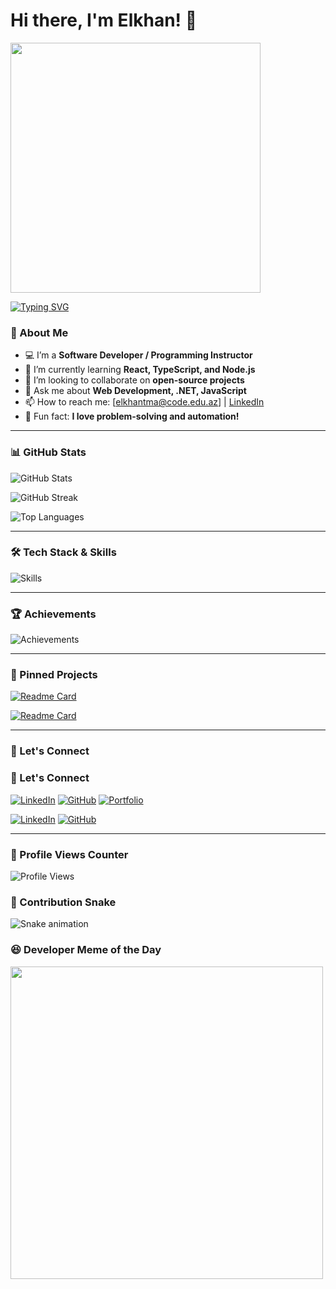 # Hi there, I'm Elkhan! 👋
<img src="https://media.giphy.com/media/xT9IgzoKnwFNmISR8I/giphy.gif" width="400">

[![Typing SVG](https://readme-typing-svg.herokuapp.com?font=Fira+Code&size=22&pause=1000&color=00F79D&width=450&lines=Software+Developer;Programming+Instructor;Tech+Enthusiast)](https://git.io/typing-svg)

### 🚀 About Me
- 💻 I’m a **Software Developer / Programming Instructor**
- 🌱 I’m currently learning **React, TypeScript, and Node.js**
- 🤝 I’m looking to collaborate on **open-source projects**
- 💬 Ask me about **Web Development, .NET, JavaScript**
- 📫 How to reach me: [elkhantma@code.edu.az] | [LinkedIn](https://linkedin.com/in/elkhan199725)
- 🎯 Fun fact: **I love problem-solving and automation!**

---

### 📊 GitHub Stats

![GitHub Stats](https://github-readme-stats.vercel.app/api?username=elkhan199725&show_icons=true&theme=radical)

![GitHub Streak](https://github-readme-streak-stats.herokuapp.com/?user=elkhan199725&theme=radical)

![Top Languages](https://github-readme-stats.vercel.app/api/top-langs/?username=elkhan199725&layout=compact&theme=radical)

---

### 🛠 Tech Stack & Skills

![Skills](https://skillicons.dev/icons?i=html,css,js,ts,react,bootstrap,scss,net,sql,mysql,postgres,nodejs,git)

---

### 🏆 Achievements

![Achievements](https://github-profile-trophy.vercel.app/?username=elkhan199725&theme=onedark)

---

### 📌 Pinned Projects

[![Readme Card](https://github-readme-stats.vercel.app/api/pin/?username=elkhan199725&repo=yourproject&theme=radical)](https://github.com/elkhan199725/yourproject)

[![Readme Card](https://github-readme-stats.vercel.app/api/pin/?username=elkhan199725&repo=yourproject2&theme=radical)](https://github.com/elkhan199725/yourproject2)

---

### 📢 Let's Connect
### 📢 Let's Connect
[![LinkedIn](https://img.shields.io/badge/LinkedIn-Connect-blue?style=for-the-badge&logo=linkedin)](https://linkedin.com/in/elkhan199725)
[![GitHub](https://img.shields.io/badge/GitHub-Follow-grey?style=for-the-badge&logo=github)](https://github.com/elkhan199725)
[![Portfolio](https://img.shields.io/badge/Portfolio-Visit-green?style=for-the-badge&logo=internetexplorer)](https://yourportfolio.com)

[![LinkedIn](https://img.shields.io/badge/LinkedIn-Connect-blue?style=flat&logo=linkedin)](https://linkedin.com/in/elkhan199725)
[![GitHub](https://img.shields.io/badge/GitHub-Follow-grey?style=flat&logo=github)](https://github.com/elkhan199725)

---

### 🎉 Profile Views Counter
![Profile Views](https://komarev.com/ghpvc/?username=elkhan199725&color=blue)

### 🐍 Contribution Snake

![Snake animation](https://github.com/elkhan199725/elkhan199725/blob/output/github-contribution-grid-snake.svg)

### 😆 Developer Meme of the Day
<img src="https://i.redd.it/4hl8h0fqpsw51.jpg" width="500">

